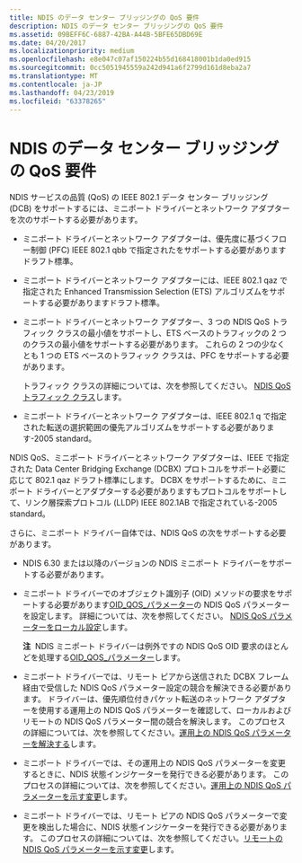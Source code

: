 ```yaml
---
title: NDIS のデータ センター ブリッジングの QoS 要件
description: NDIS のデータ センター ブリッジングの QoS 要件
ms.assetid: 09BEFF6C-6887-42BA-A44B-5BFE65DBD69E
ms.date: 04/20/2017
ms.localizationpriority: medium
ms.openlocfilehash: e8e047c07af150224b55d168418001b1da0ed915
ms.sourcegitcommit: 0cc5051945559a242d941a6f2799d161d8eba2a7
ms.translationtype: MT
ms.contentlocale: ja-JP
ms.lasthandoff: 04/23/2019
ms.locfileid: "63378265"
---
```

# <a name="ndis-qos-requirements-for-data-center-bridging"></a>NDIS のデータ センター ブリッジングの QoS 要件


NDIS サービスの品質 (QoS) の IEEE 802.1 データ センター ブリッジング (DCB) をサポートするには、ミニポート ドライバーとネットワーク アダプターを次のサポートする必要があります。

-   ミニポート ドライバーとネットワーク アダプターは、優先度に基づくフロー制御 (PFC) IEEE 802.1 qbb で指定されたをサポートする必要がありますドラフト標準。

-   ミニポート ドライバーとネットワーク アダプターには、IEEE 802.1 qaz で指定された Enhanced Transmission Selection (ETS) アルゴリズムをサポートする必要がありますドラフト標準。

-   ミニポート ドライバーとネットワーク アダプター、3 つの NDIS QoS トラフィック クラスの最小値をサポートし、ETS ベースのトラフィックの 2 つのクラスの最小値をサポートする必要があります。 これらの 2 つの少なくとも 1 つの ETS ベースのトラフィック クラスは、PFC をサポートする必要があります。

    トラフィック クラスの詳細については、次を参照してください。 [NDIS QoS トラフィック クラス](ndis-qos-traffic-classes.md)します。

-   ミニポート ドライバーとネットワーク アダプターは、IEEE 802.1 q で指定された転送の選択範囲の優先アルゴリズムをサポートする必要があります-2005 standard。

NDIS QoS、ミニポート ドライバーとネットワーク アダプターは、IEEE で指定された Data Center Bridging Exchange (DCBX) プロトコルをサポート必要に応じて 802.1 qaz ドラフト標準にします。 DCBX をサポートするために、ミニポート ドライバーとアダプターする必要がありますもプロトコルをサポートして、リンク層探索プロトコル (LLDP) IEEE 802.1AB で指定されている-2005 standard。

さらに、ミニポート ドライバー自体では、NDIS QoS の次をサポートする必要があります。

-   NDIS 6.30 または以降のバージョンの NDIS ミニポート ドライバーをサポートする必要があります。

-   ミニポート ドライバーでのオブジェクト識別子 (OID) メソッドの要求をサポートする必要があります[OID\_QOS\_パラメーター](https://msdn.microsoft.com/library/windows/hardware/hh451835)の NDIS QoS パラメーターを設定します。 詳細については、次を参照してください。 [NDIS QoS パラメーターをローカル設定](setting-local-ndis-qos-parameters.md)します。

    **注**  NDIS ミニポート ドライバーは例外ですの NDIS QoS OID 要求のほとんどを処理する[OID\_QOS\_パラメーター](https://msdn.microsoft.com/library/windows/hardware/hh451835)します。

     

-   ミニポート ドライバーでは、リモート ピアから送信された DCBX フレーム経由で受信した NDIS QoS パラメーター設定の競合を解決できる必要があります。 ドライバーは、優先順位付きパケット転送のネットワーク アダプターを使用する運用上の NDIS QoS パラメーターを確認して、ローカルおよびリモートの NDIS QoS パラメーター間の競合を解決します。 このプロセスの詳細については、次を参照してください。[運用上の NDIS QoS パラメーターを解決する](resolving-operational-ndis-qos-parameters.md)します。

-   ミニポート ドライバーでは、その運用上の NDIS QoS パラメーターを変更するときに、NDIS 状態インジケーターを発行できる必要があります。 このプロセスの詳細については、次を参照してください。[運用上の NDIS QoS パラメーターを示す変更](indicating-changes-to-the-operational-ndis-qos-parameters.md)します。

-   ミニポート ドライバーでは、リモート ピアの NDIS QoS パラメーターで変更を検出した場合に、NDIS 状態インジケーターを発行できる必要があります。 このプロセスの詳細については、次を参照してください。[リモートの NDIS QoS パラメーターを示す変更](indicating-changes-to-the-remote-ndis-qos-parameters.md)します。

 

 






